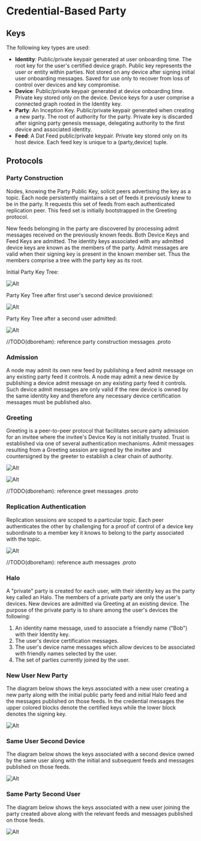 # Credential-Based Party
## Keys
The following key types are used:
 * **Identity**: Public/private keypair generated at user onboarding time.
 The root key for the user's certified device graph. Public key represents
 the user or entity within parties. Not stored on any device
 after signing initial user onboarding messages. Saved for use only to recover from
 loss of control over devices and key compromise.
 * **Device**: Public/private keypair generated at device onboarding time. 
 Private key stored only on the device. Device keys for a user comprise 
 a connected graph rooted in the Identity key. 
 * **Party**: An Inception Key. Public/private keypair generated when creating
 a new party. The root of authority for the party. Private key is discarded
 after signing party genesis message, delegating authority to the first 
 device and associated identity.
 * **Feed**: A Dat Feed public/private keypair. Private key stored only on its
 host device. Each feed key is unique to a (party,device) tuple.

## Protocols

### Party Construction

Nodes, knowing the Party Public Key, solicit peers advertising the key as a topic. Each node persistently maintains a 
set of feeds it previously knew to be in the party. It requests this set of feeds from each authenticated replication peer.
This feed set is initially bootstrapped in the Greeting protocol. 

New feeds belonging in the party are discovered by processing admit messages received on the previously known feeds.
Both Device Keys and Feed Keys are admitted. The identity keys associated with any admitted device keys are known 
as the members of the party. 
Admit messages are valid when their signing key is present in the known member set. Thus the members comprise a
tree with the party key as its root.

Initial Party Key Tree:

![Alt](./diagrams/party_keys1.png)

Party Key Tree after first user's second device provisioned:

![Alt](./diagrams/party_keys2.png)

Party Key Tree after a second user admitted:

![Alt](./diagrams/party_keys3.png)

//TODO(dboreham): reference party construction messages .proto

### Admission

A node may admit its own new feed by publishing a feed admit message on any existing party feed it controls.
A node may admit a new device by publishing a device admit message on any existing party feed it controls.
Such device admit messages are only valid if the new device is owned by the same identity key and therefore
any necessary device certification messages must be published also.

### Greeting

Greeting is a peer-to-peer protocol that facilitates secure party admission for an invitee where the invitee's
Device Key is not initially trusted. Trust is established via one of several authentication mechanisms. Admit
messages resulting from a Greeting session are signed by the invitee and countersigned by the greeter to
establish a clear chain of authority.  


![Alt](./diagrams/party_invite_greet.png)

![Alt](./diagrams/party_secure_greet.png)



//TODO(dboreham): reference greet messages .proto

### Replication Authentication

Replication sessions are scoped to a particular topic. Each peer authenticates the other by challenging for a proof of
control of a device key subordinate to a member key it knows to belong to the party associated with the topic.

![Alt](./diagrams/party_peers.png)

//TODO(dboreham): reference auth messages .proto

### Halo

A "private" party is created for each user, with their identity key as the party key called an Halo.
The members of a private party are only the user's devices.
New devices are admitted via Greeting at an existing device.
The purpose of the private party is to share among the user's devices the following:

 1. An identity name message, used to associate a friendly name ("Bob") with their Identity key.
 1. The user's device certification messages.
 1. The user's device name messages which allow devices to be associated with friendly names selected by the user.
 1. The set of parties currently joined by the user. 


### New User New Party
The diagram below shows the keys associated with a new user creating a new party along with
the initial public party feed and initial Halo feed and the messages published on those feeds.
In the credential messages the upper colored blocks denote the certified keys while the lower block denotes the signing key.

![Alt](./diagrams/party_bootstrap.png)

### Same User Second Device
The diagram below shows the keys associated with a second device owned by the same user along with
the initial and subsequent feeds and messages published on those feeds.

![Alt](./diagrams/device_join.png)

### Same Party Second User
The diagram below shows the keys associated with a new user joining the party created above
along with the relevant feeds and messages published on those feeds.

![Alt](./diagrams/user_join.png)

